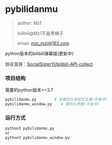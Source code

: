 # pybilidanmu

> author: Mz1
>
> bilibili@Mz1不是黑帽子
>
> email: mzi_mzi@163.com

python版本的bilibili弹幕姬(更新中)

协议支持：[SocialSisterYi/bilibili-API-collect](https://github.com/SocialSisterYi/bilibili-API-collect)

### 项目结构

需要的python版本>=3.7

```bash
pybilidanmu.py        # 主要的应用层交互类(完善中)
pybilidanmu_window.py    # 图形化界面(开发中)
```



### 运行方式

```bash
python3 pybilidanmu.py
or
python3 pybilidanmu_window.py
```

